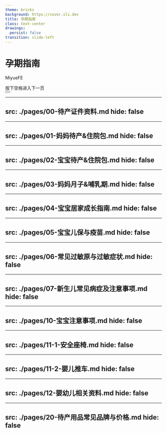 ```yaml
---
theme: bricks
background: https://cover.sli.dev
title: 孕期指南
class: text-center
drawings:
  persist: false
transition: slide-left
---
```


# 孕期指南

MiyueFE

<div @click="$slidev.nav.next" class="mt-12 py-1" hover:bg="white op-10">
  按下空格进入下一页 <carbon:arrow-right />
</div>

<div class="abs-br m-6 text-xl">
  <button @click="$slidev.nav.openInEditor()" title="Open in Editor" class="slidev-icon-btn">
    <carbon:edit />
  </button>
  <a href="https://github.com/miyuesc/MomAndBabyForChina" target="_blank" class="slidev-icon-btn">
    <carbon:logo-github />
  </a>
</div>

---
src: ./pages/00-待产证件资料.md
hide: false
---
---
src: ./pages/01-妈妈待产&住院包.md
hide: false
---
---
src: ./pages/02-宝宝待产&住院包.md
hide: false
---
---
src: ./pages/03-妈妈月子&哺乳期.md
hide: false
---
---
src: ./pages/04-宝宝居家成长指南.md
hide: false
---
---
src: ./pages/05-宝宝儿保与疫苗.md
hide: false
---
---
src: ./pages/06-常见过敏原与过敏症状.md
hide: false
---
---
src: ./pages/07-新生儿常见病症及注意事项.md
hide: false
---
---
src: ./pages/10-宝宝注意事项.md
hide: false
---
---
src: ./pages/11-1-安全座椅.md
hide: false
---
---
src: ./pages/11-2-婴儿推车.md
hide: false
---
---
src: ./pages/12-婴幼儿相关资料.md
hide: false
---
---
src: ./pages/20-待产用品常见品牌与价格.md
hide: false
---
